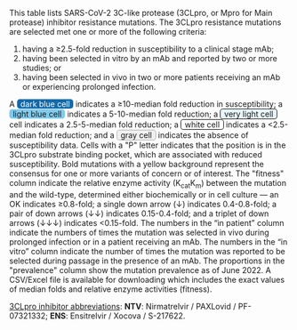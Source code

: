 This table lists SARS-CoV-2 3C-like protease (3CLpro, or Mpro for Main protease)
inhibitor resistance mutations. The 3CLpro resistance mutations are selected met
one or more of the following criteria:

1. having a ≥2.5-fold reduction in susceptibility to a clinical stage mAb;
2. having been selected in vitro by an mAb and reported by two or more studies;
   or
3. having been selected in vivo in two or more patients receiving an mAb or
   experiencing prolonged infection.

A
<span style="border-radius:.3rem;background-color:#146aa8;color:white;display:inline-block;padding:0 .4rem;">dark blue cell</span>
indicates a ≥10-median fold reduction in susceptibility; a
<span style="border-radius:.3rem;background-color:#7fcbee;display:inline-block;padding:0 .4rem;">light blue cell</span>
indicates a 5-10-median fold reduction; a
<span style="border-radius:.3rem;background-color:#e6f5fc;border:1px solid black;display:inline-block;padding:0 .4rem;">very light cell</span>
cell indicates a 2.5-5-median fold reduction; a
<span style="border-radius:.3rem;background-color:white;border:1px solid black;display:inline-block;padding:0 .4rem;">white cell</span>
indicates a <2.5-median fold reduction; and a
<span style="border-radius:.3rem;background-color:#f0f0f0;border:1px solid #aaa;display:inline-block;padding:0 .4rem;">gray cell</span>
indicates the absence of susceptibility data. Cells with a "P" letter indicates
that the position is in the 3CLpro substrate binding pocket, which are
associated with reduced susceptibility. Bold mutations with a yellow background
represent the consensus for one or more variants of concern or of interest. The
"fitness" column indicate the relative enzyme activity
(K<sub>cat</sub>K<sub>m</sub>) between the mutation and the wild-type,
determined either biochemically or in cell culture — an OK indicates ≥0.8-fold;
a single down arrow (↓) indicates 0.4-0.8-fold; a pair of down arrows (↓↓)
indicates 0.15-0.4-fold; and a triplet of down arrows (↓↓↓) indicates
<0.15-fold. The numbers in the “in patient” column indicate the numbers of times
the mutation was selected in vivo during prolonged infection or in a patient
receiving an mAb. The numbers in the “in vitro” column indicate the number of
times the mutation was reported to be selected during passage in the presence of
an mAb. The proportions in the "prevalence" column show the mutation prevalence
as of June 2022. A CSV/Excel file is available for downloading which includes
the exact values of median folds and relative enzyme activities (fitness).

<u>3CLpro inhibitor abbreviations</u>: **NTV**: Nirmatrelvir / PAXLovid / PF-07321332;
**ENS**: Ensitrelvir / Xocova / S-217622.
